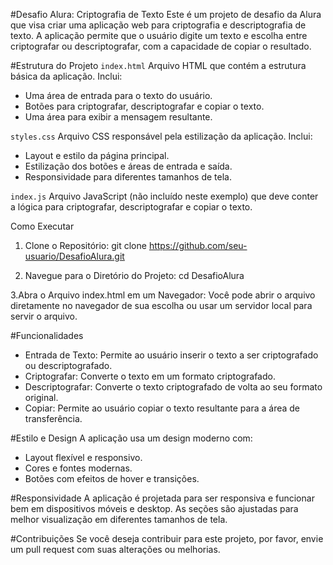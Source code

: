 #Desafio Alura: Criptografia de Texto
Este é um projeto de desafio da Alura que visa criar uma aplicação web para criptografia e descriptografia de texto. A aplicação permite que o usuário digite um texto e escolha entre criptografar ou descriptografar, com a capacidade de copiar o resultado.

#Estrutura do Projeto
`index.html`
Arquivo HTML que contém a estrutura básica da aplicação. Inclui:
* Uma área de entrada para o texto do usuário.
* Botões para criptografar, descriptografar e copiar o texto.
* Uma área para exibir a mensagem resultante.

`styles.css`
Arquivo CSS responsável pela estilização da aplicação. Inclui:
* Layout e estilo da página principal.
* Estilização dos botões e áreas de entrada e saída.
* Responsividade para diferentes tamanhos de tela.

`index.js`
Arquivo JavaScript (não incluído neste exemplo) que deve conter a lógica para criptografar, descriptografar e copiar o texto.

Como Executar
1. Clone o Repositório:
git clone https://github.com/seu-usuario/DesafioAlura.git

2. Navegue para o Diretório do Projeto:
cd DesafioAlura

3.Abra o Arquivo index.html em um Navegador:
Você pode abrir o arquivo diretamente no navegador de sua escolha ou usar um servidor local para servir o arquivo.

#Funcionalidades
* Entrada de Texto: Permite ao usuário inserir o texto a ser criptografado ou descriptografado.
* Criptografar: Converte o texto em um formato criptografado.
* Descriptografar: Converte o texto criptografado de volta ao seu formato original.
* Copiar: Permite ao usuário copiar o texto resultante para a área de transferência.

#Estilo e Design
A aplicação usa um design moderno com:
* Layout flexível e responsivo.
* Cores e fontes modernas.
* Botões com efeitos de hover e transições.

#Responsividade
A aplicação é projetada para ser responsiva e funcionar bem em dispositivos móveis e desktop. As seções são ajustadas para melhor visualização em diferentes tamanhos de tela.

#Contribuições
Se você deseja contribuir para este projeto, por favor, envie um pull request com suas alterações ou melhorias.
